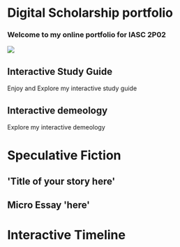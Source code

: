 # Digital Scholarship portfolio

### Welcome to my online portfolio for IASC 2P02

![](https://www.google.com/url?sa=i&url=https%3A%2F%2Fca.linkedin.com%2Fin%2Ftracy-nyamutoro-9a0a15b4&psig=AOvVaw3i40zSUCTL7VBndU4xlMnr&ust=1611890366337000&source=images&cd=vfe&ved=0CA0QjhxqFwoTCODLu9jVve4CFQAAAAAdAAAAABAD)

## Interactive Study Guide

Enjoy and Explore my interactive study guide

## Interactive demeology

Explore my interactive demeology

# Speculative Fiction

## 'Title of your story here'


## Micro Essay 'here'


# Interactive Timeline
